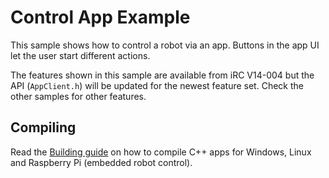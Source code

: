 # Control App Example
This sample shows how to control a robot via an app. Buttons in the app UI let the user start different actions.

The features shown in this sample are available from iRC V14-004 but the API (```AppClient.h```) will be updated for the newest feature set. Check the other samples for other features.

## Compiling
Read the [Building guide](../minimal_cpp/BUILDING.md) on how to compile C++ apps for Windows, Linux and Raspberry Pi (embedded robot control).
